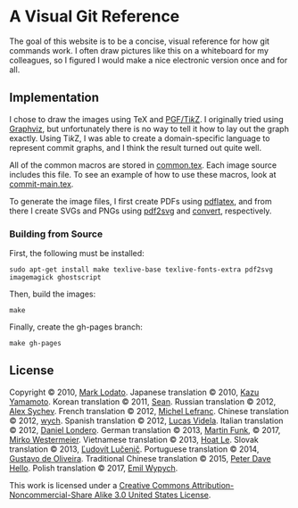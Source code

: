 A Visual Git Reference
======================

The goal of this website is to be a concise, visual reference for how git
commands work.  I often draw pictures like this on a whiteboard for my
colleagues, so I figured I would make a nice electronic version once and for
all.

Implementation
--------------

I chose to draw the images using TeX and
[PGF/Ti*k*Z](http://www.texample.net/tikz/).  I originally tried using
[Graphviz](http://www.graphviz.org/), but unfortunately there is no way to
tell it how to lay out the graph exactly.  Using Ti*k*Z, I was able to create
a domain-specific language to represent commit graphs, and I think the result
turned out quite well.

All of the common macros are stored in
[common.tex](http://github.com/MarkLodato/visual-git-guide/blob/main/common.tex).
Each image source includes this file.  To see an example of how to use these
macros, look at
[commit-main.tex](http://github.com/MarkLodato/visual-git-guide/blob/main/commit-main.tex).

To generate the image files, I first create PDFs using
[pdflatex](http://www.tug.org/applications/pdftex/), and from there I create
SVGs and PNGs using
[pdf2svg](http://www.cityinthesky.co.uk/pdf2svg.html) and
[convert](http://www.imagemagick.org/script/convert.php), respectively.

### Building from Source

First, the following must be installed:

    sudo apt-get install make texlive-base texlive-fonts-extra pdf2svg imagemagick ghostscript

Then, build the images:

    make

Finally, create the gh-pages branch:

    make gh-pages

License
-------

Copyright &copy; 2010, [Mark Lodato](mailto:lodatom@gmail.com).  Japanese
translation &copy; 2010, [Kazu Yamamoto](http://github.com/kazu-yamamoto).
Korean translation &copy; 2011, [Sean](mailto:sean@weaveus.com).
Russian translation &copy; 2012, [Alex Sychev](mailto:alex@sychev.com).
French translation &copy; 2012, [Michel Lefranc](mailto:michel.lefranc@gmail.com).
Chinese translation &copy; 2012, [wych](mailto:ellrywych@gmail.com).
Spanish translation &copy; 2012, [Lucas Videla](http://www.delucas.com.ar).
Italian translation &copy; 2012, [Daniel Londero](mailto:daniel.londero@gmail.com).
German translation &copy; 2013, [Martin Funk](mailto:mafulafunk@gmail.com), &copy; 2017, [Mirko Westermeier](mailto:mirko@westermeier.de).
Vietnamese translation &copy; 2013, [Hoat Le](https://github.com/hoatle).
Slovak translation &copy; 2013, [Ľudovít Lučenič](https://github.com/llucenic).
Portuguese translation &copy; 2014, [Gustavo de Oliveira](mailto:goliveira5d@gmail.com).
Traditional Chinese translation &copy; 2015, [Peter Dave Hello](https://github.com/PeterDaveHello).
Polish translation &copy; 2017, [Emil Wypych](mailto:wypychemil@gmail.com).

This work is licensed under a
[Creative Commons Attribution-Noncommercial-Share Alike 3.0 United States
License](https://creativecommons.org/licenses/by-nc-sa/3.0/us/).
